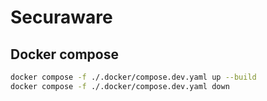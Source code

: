 # Securaware

## Docker compose
```bash
docker compose -f ./.docker/compose.dev.yaml up --build
docker compose -f ./.docker/compose.dev.yaml down
```